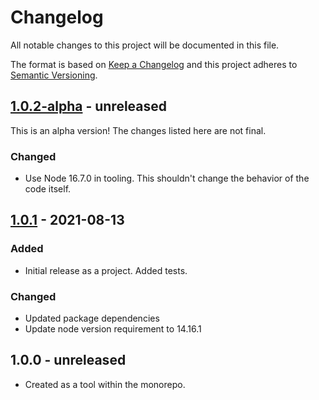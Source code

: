 # Changelog

All notable changes to this project will be documented in this file.

The format is based on [Keep a Changelog](https://keepachangelog.com/en/1.0.0/)
and this project adheres to [Semantic Versioning](https://semver.org/spec/v2.0.0.html).

## [1.0.2-alpha] - unreleased

This is an alpha version! The changes listed here are not final.

### Changed
- Use Node 16.7.0 in tooling. This shouldn't change the behavior of the code itself.

## [1.0.1] - 2021-08-13
### Added
- Initial release as a project. Added tests.

### Changed
- Updated package dependencies
- Update node version requirement to 14.16.1

## 1.0.0 - unreleased

* Created as a tool within the monorepo.

[1.0.2-alpha]: https://github.com/Automattic/eslint-changed/compare/1.0.1...1.0.2-alpha
[1.0.1]: https://github.com/Automattic/eslint-changed/compare/1.0.0...1.0.1
